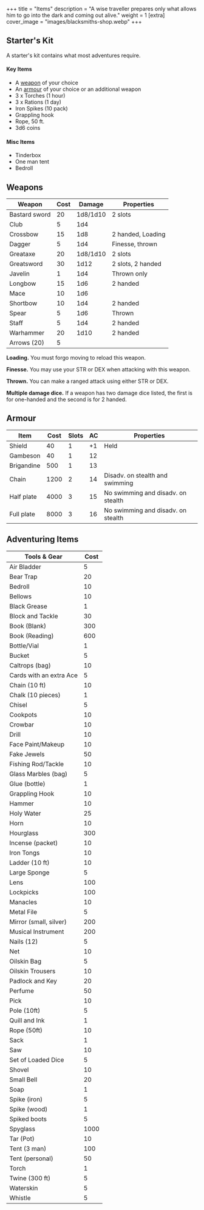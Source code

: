 +++
title = "Items"
description = "A wise traveller prepares only what allows him to go into the dark and coming out alive."
weight = 1
[extra] 
cover_image = "images/blacksmiths-shop.webp"
+++

## Starter's Kit

A starter's kit contains what most adventures require.

#### Key Items

- A [weapon](#weapons) of your choice
- An [armour](#armour) of your choice or an additional weapon
- 3 x Torches (1 hour)
- 3 x Rations (1 day)
- Iron Spikes (10 pack)
- Grappling hook
- Rope, 50 ft.
- 3d6 coins

#### Misc Items

- Tinderbox
- One man tent
- Bedroll

## Weapons

| Weapon        | Cost | Damage   | Properties        |
| ------------- | ---- | -------- | ----------------- |
| Bastard sword | 20   | 1d8/1d10 | 2 slots           |
| Club          | 5    | 1d4      |                   |
| Crossbow      | 15   | 1d8      | 2 handed, Loading |
| Dagger        | 5    | 1d4      | Finesse, thrown   |
| Greataxe      | 20   | 1d8/1d10 | 2 slots           |
| Greatsword    | 30   | 1d12     | 2 slots, 2 handed |
| Javelin       | 1    | 1d4      | Thrown only       |
| Longbow       | 15   | 1d6      | 2 handed          |
| Mace          | 10   | 1d6      |                   |
| Shortbow      | 10   | 1d4      | 2 handed          |
| Spear         | 5    | 1d6      | Thrown            |
| Staff         | 5    | 1d4      | 2 handed          |
| Warhammer     | 20   | 1d10     | 2 handed          |
| Arrows (20)   | 5    |          |                   |

**Loading.** You must forgo moving to reload this weapon.

**Finesse.** You may use your STR or DEX when attacking with this weapon.

**Thrown.** You can make a ranged attack using either STR or DEX.

**Multiple damage dice.** If a weapon has two damage dice listed, the first is
for one-handed and the second is for 2 handed.

## Armour

| Item       | Cost | Slots | AC | Properties                         |
| ---------- | ---- | ----- | -- | ---------------------------------- |
| Shield     | 40   | 1     | +1 | Held                               |
| Gambeson   | 40   | 1     | 12 |                                    |
| Brigandine | 500  | 1     | 13 |                                    |
| Chain      | 1200 | 2     | 14 | Disadv. on stealth and swimming    |
| Half plate | 4000 | 3     | 15 | No swimming and disadv. on stealth |
| Full plate | 8000 | 3     | 16 | No swimming and disadv. on stealth |

## Adventuring Items

| Tools & Gear            | Cost |
| ----------------------- | ---- |
| Air Bladder             | 5    |
| Bear Trap               | 20   |
| Bedroll                 | 10   |
| Bellows                 | 10   |
| Black Grease            | 1    |
| Block and Tackle        | 30   |
| Book (Blank)            | 300  |
| Book (Reading)          | 600  |
| Bottle/Vial             | 1    |
| Bucket                  | 5    |
| Caltrops (bag)          | 10   |
| Cards with an extra Ace | 5    |
| Chain (10 ft)           | 10   |
| Chalk (10 pieces)       | 1    |
| Chisel                  | 5    |
| Cookpots                | 10   |
| Crowbar                 | 10   |
| Drill                   | 10   |
| Face Paint/Makeup       | 10   |
| Fake Jewels             | 50   |
| Fishing Rod/Tackle      | 10   |
| Glass Marbles (bag)     | 5    |
| Glue (bottle)           | 1    |
| Grappling Hook          | 10   |
| Hammer                  | 10   |
| Holy Water              | 25   |
| Horn                    | 10   |
| Hourglass               | 300  |
| Incense (packet)        | 10   |
| Iron Tongs              | 10   |
| Ladder (10 ft)          | 10   |
| Large Sponge            | 5    |
| Lens                    | 100  |
| Lockpicks               | 100  |
| Manacles                | 10   |
| Metal File              | 5    |
| Mirror (small, silver)  | 200  |
| Musical Instrument      | 200  |
| Nails (12)              | 5    |
| Net                     | 10   |
| Oilskin Bag             | 5    |
| Oilskin Trousers        | 10   |
| Padlock and Key         | 20   |
| Perfume                 | 50   |
| Pick                    | 10   |
| Pole (10ft)             | 5    |
| Quill and Ink           | 1    |
| Rope (50ft)             | 10   |
| Sack                    | 1    |
| Saw                     | 10   |
| Set of Loaded Dice      | 5    |
| Shovel                  | 10   |
| Small Bell              | 20   |
| Soap                    | 1    |
| Spike (iron)            | 5    |
| Spike (wood)            | 1    |
| Spiked boots            | 5    |
| Spyglass                | 1000 |
| Tar (Pot)               | 10   |
| Tent (3 man)            | 100  |
| Tent (personal)         | 50   |
| Torch                   | 1    |
| Twine (300 ft)          | 5    |
| Waterskin               | 5    |
| Whistle                 | 5    |

